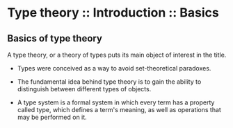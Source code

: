 # Type theory :: Introduction :: Basics

## Basics of type theory

A type theory, or a theory of types puts its main object of interest in the title. 



* Types were conceived as a way to avoid set-theoretical paradoxes.

* The fundamental idea behind type theory is to gain the ability to distinguish between different types of objects.

* A type system is a formal system in which every term has a property called type, which defines a term's meaning, as well as operations that may be performed on it.
